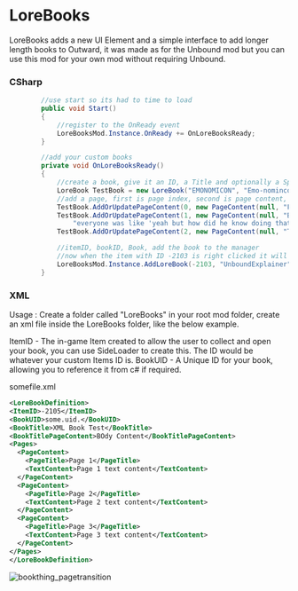 # LoreBooks
LoreBooks adds a new UI Element and a simple interface to add longer length books to Outward, it was made as for the Unbound mod but you can use this mod for your own mod without requiring Unbound.

### CSharp

```csharp
        //use start so its had to time to load
        public void Start()
        {
            //register to the OnReady event
            LoreBooksMod.Instance.OnReady += OnLoreBooksReady;
        }

        //add your custom books
        private void OnLoreBooksReady()
        {
            //create a book, give it an ID, a Title and optionally a Sprite Image
            LoreBook TestBook = new LoreBook("EMONOMICON", "Emo-nomincon a beginners guide to eldritch horrors.", null);
            //add a page, first is page index, second is page content, page content takes an optional sprite, a title and the body text
            TestBook.AddOrUpdatePageContent(0, new PageContent(null, "FIRST PAGE TITLE", "SHIBBLY DIBBLY DOO."));
            TestBook.AddOrUpdatePageContent(1, new PageContent(null, "BOOZU MILK", "It was the second age of man when Boozu milk first found its way to our shores, " +
                "everyone was like 'yeah but how did he know doing that to a cow would produce milk? Does that not warrant its own line of questioning? No one else find it strange?'"));
            TestBook.AddOrUpdatePageContent(2, new PageContent(null, "THE THIRD PAGE", "Nobody knows what the third page contains as it is lost to time."));

            //itemID, bookID, Book, add the book to the manager
            //now when the item with ID -2103 is right clicked it will show an option to Open 'UnboundExplainer' book.
            LoreBooksMod.Instance.AddLoreBook(-2103, "UnboundExplainer", TestBook);
        }
```


### XML

Usage : 
Create a folder called "LoreBooks" in your root mod folder, create an xml file inside the LoreBooks folder, like the below example.


ItemID - The in-game Item created to allow the user to collect and open your book, you can use SideLoader to create this. The ID would be whatever your custom Items ID is.
BookUID - A Unique ID for your book, allowing you to reference it from c# if required.

somefile.xml

```xml
<LoreBookDefinition>
<ItemID>-2105</ItemID>
<BookUID>some.uid.</BookUID>
<BookTitle>XML Book Test</BookTitle>
<BookTitlePageContent>BOdy Content</BookTitlePageContent>
<Pages>
  <PageContent>
    <PageTitle>Page 1</PageTitle>
    <TextContent>Page 1 text content</TextContent>
  </PageContent>
  <PageContent>
    <PageTitle>Page 2</PageTitle>
    <TextContent>Page 2 text content</TextContent>
  </PageContent>
  <PageContent>
    <PageTitle>Page 3</PageTitle>
    <TextContent>Page 3 text content</TextContent>
  </PageContent>
</Pages>
</LoreBookDefinition>
```


![bookthing_pagetransition](https://user-images.githubusercontent.com/3288858/211231030-fa669afb-a5bc-45ee-a512-f1a644e366b1.gif)
